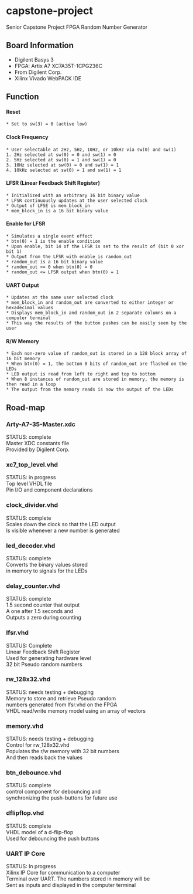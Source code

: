 # capstone-project
Senior Capstone Project FPGA Random Number Generator

## Board Information
* Digilent Basys 3
* FPGA: Artix A7 XC7A35T-1CPG236C
* From Digilent Corp.
* Xilinx Vivado WebPACK IDE

## Function
#### Reset 
	* Set to sw(3) = 0 (active low)
#### Clock Frequency
	* User selectable at 2Hz, 5Hz, 10Hz, or 10kHz via sw(0) and sw(1)
	1. 2Hz selected at sw(0) = 0 and sw(1) = 0
	2. 5Hz selected at sw(0) = 1 and sw(1) = 0
	3. 10Hz selected at sw(0) = 0 and sw(1) = 1
	4. 10kHz selected at sw(0) = 1 and sw(1) = 1
#### LFSR (Linear Feedback Shift Register)
	* Initialized with an arbitrary 16 bit binary value
	* LFSR continuously updates at the user selected clock
	* Output of LFSE is mem_block_in
	* mem_block_in is a 16 bit binary value
#### Enable for LFSR
	* Simulates a single event effect 
	* btn(0) = 1 is the enable condition
	* Upon enable, bit 14 of the LFSR is set to the result of (bit 0 xor bit 1)
	* Output from the LFSR with enable is random_out
	* random_out is a 16 bit binary value
    * random_out <= 0 when btn(0) = 0
    * random_out <= LFSR output when btn(0) = 1
#### UART Output
	* Updates at the same user selected clock
	* mem_block_in and random_out are converted to either integer or hexadecimal values 
    * Displays mem_block_in and random_out in 2 separate columns on a computer terminal
    * This way the results of the button pushes can be easily seen by the user
#### R/W Memory
	* Each non-zero value of random_out is stored in a 128 block array of 16 bit memory 
	* When btn(0) = 1, the bottom 8 bits of random_out are flashed on the LEDs 
	* LED output is read from left to right and top to bottom
	* When 8 instances of random_out are stored in memory, the memory is then read in a loop
	* The output from the memory reads is now the output of the LEDs

## Road-map

### Arty-A7-35-Master.xdc
STATUS: complete <br />
Master XDC constants file <br />
Provided by Digilent Corp. 

### xc7_top_level.vhd
STATUS: in progress <br />
Top level VHDL file <br />
Pin I/O and component declarations

### clock_divider.vhd
STATUS: complete <br />
Scales down the clock so that the LED output <br />
Is visible whenever a new number is generated


### led_decoder.vhd
STATUS: complete <br />
Converts the binary values stored <br />
in memory to signals for the LEDs


### delay_counter.vhd
STATUS: complete <br />
1.5 second counter that output <br />
A one after 1.5 seconds and <br />
Outputs a zero during counting 


### lfsr.vhd 
STATUS: Complete <br />
Linear Feedback Shift Register <br />
Used for generating hardware level <br />
32 bit Pseudo random numbers 


### rw_128x32.vhd
STATUS: needs testing + debugging <br />
Memory to store and retrieve Pseudo random <br />
numbers generated from lfsr.vhd on the FPGA <br />
VHDL read/write memory model using an array of vectors


### memory.vhd 
STATUS: needs testing + debugging <br />
Control for rw_128x32.vhd <br />
Populates the r/w memory with 32 bit numbers <br />
And then reads back the values <br />


### btn_debounce.vhd 
STATUS: complete <br />
control component for debouncing and <br />
synchronizing the push-buttons for future use <br />


### dflipflop.vhd 
STATUS: complete <br />
VHDL model of a d-flip-flop <br />
Used for debouncing the push buttons


### UART IP Core
STATUS: In progress <br />
Xilinx IP Core for communication to a computer <br />
Terminal over UART. The numbers stored in memory will be <br />
Sent as inputs and displayed in the computer terminal
